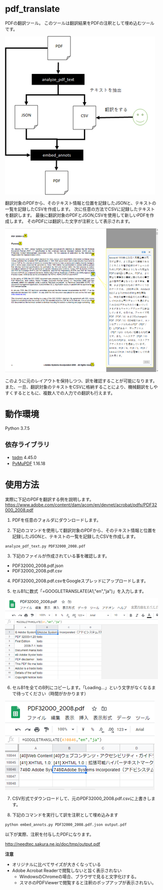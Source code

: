 # pdf_translate
PDFの翻訳ツール。
このツールは翻訳結果をPDFの注釈として埋め込むツールです。

![イメージ図](image.png)

翻訳対象のPDFから、そのテキスト情報と位置を記録したJSONと、テキストの一覧を記録したCSVを作成します。
次に任意の方法でCSVに記録したテキストを翻訳します。
最後に翻訳対象のPDFとJSON,CSVを使用して新しいPDFを作成します。
そのPDFには翻訳した文字が注釈として表示されます。

![イメージ図](output_image.png)

このように元のレイアウトを保持しつつ、訳を確認することが可能になります。
また、一旦、翻訳対象のテキストをCSVに格納することにより、機械翻訳をしやすくするとともに、複数人での人力での翻訳も行えます。

# 動作環境
Python 3.7.5  

## 依存ライブラリ
 - [tqdm](https://pypi.org/project/tqdm/)              4.45.0　　
 - [PyMuPDF](https://pypi.org/project/PyMuPDF/)           1.16.18　　
 
 # 使用方法
 実際に下記のPDFを翻訳する例を説明します。  
 https://www.adobe.com/content/dam/acom/en/devnet/acrobat/pdfs/PDF32000_2008.pdf
 
1. PDFを任意のフォルダにダウンロードします。  
 
2. 下記のコマンドを使用して翻訳対象のPDFから、そのテキスト情報と位置を記録したJSONと、テキストの一覧を記録したCSVを作成します。

```
analyze_pdf_text.py PDF32000_2008.pdf
```

3. 下記のファイルが作成されている事を確認します。  

 - PDF32000_2008.pdf.json
 - PDF32000_2008.pdf.csv

4. PDF32000_2008.pdf.csvをGoogleスプレッドにアップロードします。  

5. セルB1に数式「=GOOGLETRANSLATE(A1,"en","ja")」を入力します。  

![](google_spread01.png)

6. セルB1を全てのB列にコピーします。「Loading...」という文字がなくなるまで待ってください（時間がかかります）  

![](google_spread02.png)

7. CSV形式でダウンロードして、元のPDF32000_2008.pdf.csvに上書きします。  

8. 下記のコマンドを実行して訳を注釈として埋め込みます  

```
python embed_annots.py PDF32000_2008.pdf.json output.pdf
```

以下が実際、注釈を付与したPDFになります。

http://needtec.sakura.ne.jp/doc/tmp/output.pdf

**注意**

 - オリジナルに比べてサイズが大きくなっている
 - Adobe Acrobat Readerで閲覧しないと旨く表示されない
   - WindowsのChromeの場合、ブラウザで見ると文字化けする。
   - スマホのPDFViewerで閲覧すると注釈のポップアップが表示されない。
